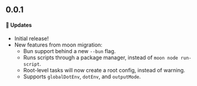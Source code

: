 ## 0.0.1

#### 🚀 Updates

- Initial release!
- New features from moon migration:
  - Bun support behind a new `--bun` flag.
  - Runs scripts through a package manager, instead of `moon node run-script`.
  - Root-level tasks will now create a root config, instead of warning.
  - Supports `globalDotEnv`, `dotEnv`, and `outputMode`.

